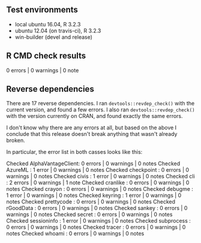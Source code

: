 ## Test environments
* local ubuntu 16.04, R 3.2.3
* ubuntu 12.04 (on travis-ci), R 3.2.3
* win-builder (devel and release)

## R CMD check results

0 errors | 0 warnings | 0 note

## Reverse dependencies

There are 17 reverse dependencies. I ran `devtools::revdep_check()` with the
current version, and found a few errors. I also ran `devtools::revdep_check()`
with the version currently on CRAN, and found exactly the same errors.

I don't know why there are any errors at all, but based on the above I conclude
that this release doesn't break anything that wasn't already broken.

In particular, the error list in both casses looks like this:

Checked AlphaVantageClient: 0 errors | 0 warnings | 0 notes
Checked AzureML           : 1 error  | 0 warnings | 0 notes
Checked checkpoint        : 0 errors | 0 warnings | 0 notes
Checked civis             : 1 error  | 0 warnings | 0 notes
Checked cli               : 2 errors | 0 warnings | 1 note 
Checked cranlike          : 0 errors | 0 warnings | 0 notes
Checked crayon            : 0 errors | 0 warnings | 0 notes
Checked debugme           : 1 error  | 0 warnings | 0 notes
Checked keyring           : 1 error  | 0 warnings | 0 notes
Checked prettycode        : 0 errors | 0 warnings | 0 notes
Checked rGoodData         : 0 errors | 0 warnings | 0 notes
Checked sankey            : 0 errors | 0 warnings | 0 notes
Checked secret            : 0 errors | 0 warnings | 0 notes
Checked sessioninfo       : 1 error  | 0 warnings | 0 notes
Checked subprocess        : 0 errors | 0 warnings | 0 notes
Checked tracer            : 0 errors | 0 warnings | 0 notes
Checked whoami            : 0 errors | 0 warnings | 0 notes

